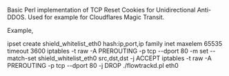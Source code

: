 Basic Perl implementation of TCP Reset Cookies for Unidirectional Anti-DDOS. Used for example for Cloudflares Magic Transit.

Example,

ipset create shield_whitelist_eth0 hash:ip,port,ip family inet maxelem 65535 timeout 3600
iptables -t raw -A PREROUTING -p tcp --dport 80 -m set --match-set shield_whitelist_eth0 src,dst,dst -j ACCEPT
iptables -t raw -A PREROUTING -p tcp --dport 80 -j DROP
./flowtrackd.pl eth0
